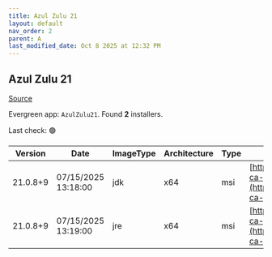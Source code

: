 ```yaml
---
title: Azul Zulu 21
layout: default
nav_order: 2
parent: A
last_modified_date: Oct 8 2025 at 12:32 PM
---
```


## Azul Zulu 21

[Source](https://www.azul.com/downloads/#zulu)

Evergreen app: `AzulZulu21`. Found **2** installers.

Last check: 🟢

| Version  | Date                | ImageType | Architecture | Type | URI                                                                                                                                        |
| -------- | ------------------- | --------- | ------------ | ---- | ------------------------------------------------------------------------------------------------------------------------------------------ |
| 21.0.8+9 | 07/15/2025 13:18:00 | jdk       | x64          | msi  | [https://cdn.azul.com/zulu/bin/zulu21.44.17-ca-jdk21.0.8-win_x64.msi](https://cdn.azul.com/zulu/bin/zulu21.44.17-ca-jdk21.0.8-win_x64.msi) |
| 21.0.8+9 | 07/15/2025 13:19:00 | jre       | x64          | msi  | [https://cdn.azul.com/zulu/bin/zulu21.44.17-ca-jre21.0.8-win_x64.msi](https://cdn.azul.com/zulu/bin/zulu21.44.17-ca-jre21.0.8-win_x64.msi) |
